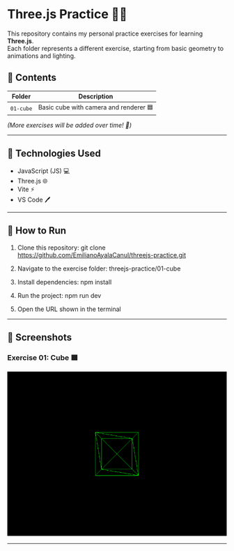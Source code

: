 # Three.js Practice 🎨✨

This repository contains my personal practice exercises for learning **Three.js**.  
Each folder represents a different exercise, starting from basic geometry to animations and lighting.

## 📂 Contents

| Folder      | Description |
|------------|-------------|
| `01-cube` | Basic cube with camera and renderer 🟦 |

*(More exercises will be added over time! 🚀)*

---

## 🧰 Technologies Used

- JavaScript (JS) 💻  
- Three.js 🌐  
- Vite ⚡  
- VS Code 🖊️

---

## 🔧 How to Run

1. Clone this repository:
git clone https://github.com/EmilianoAyalaCanul/threejs-practice.git

2. Navigate to the exercise folder:
threejs-practice/01-cube

3. Install dependencies:
npm install

4. Run the project:
npm run dev

5. Open the URL shown in the terminal

---

## 📸 Screenshots

### Exercise 01: Cube 🟩
![Exercise 01: Cube](01-cube/01-cube.png)

---


